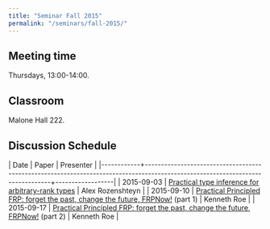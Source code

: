 ```yaml
---
title: "Seminar Fall 2015"
permalink: "/seminars/fall-2015/"
---
```


Meeting time
------------

Thursdays, 13:00-14:00.

Classroom
---------

Malone Hall 222.

Discussion Schedule
-------------------

|       Date | Paper                                                                                                                         | Presenter        |
|------------+-------------------------------------------------------------------------------------------------------------------------------+------------------|
| 2015-09-03 | [Practical type inference for arbitrary-rank types](http://research.microsoft.com/en-us/um/people/simonpj/papers/higher-rank) | Alex Rozenshteyn |
| 2015-09-10 | [Practical Principled FRP: forget the past, change the future, FRPNow!](http://dl.acm.org/citation.cfm?id=2784752) (part 1)   | Kenneth Roe      |
| 2015-09-17 | [Practical Principled FRP: forget the past, change the future, FRPNow!](http://dl.acm.org/citation.cfm?id=2784752) (part 2)   | Kenneth Roe      |
